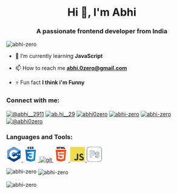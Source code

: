 <h1 align="center">Hi 👋, I'm Abhi</h1>
<h3 align="center">A passionate frontend developer from India</h3>

<p align="left"> <img src="https://komarev.com/ghpvc/?username=abhi-zero&label=Profile%20views&color=0e75b6&style=flat" alt="abhi-zero" /> </p>

- 🌱 I’m currently learning **JavaScript**

- 📫 How to reach me **abhi.0zero@gmail.com**

- ⚡ Fun fact **I think i'm Funny**

<h3 align="left">Connect with me:</h3>
<p align="left">
<a href="https://twitter.com/@abhi__2911" target="blank"><img align="center" src="https://raw.githubusercontent.com/rahuldkjain/github-profile-readme-generator/master/src/images/icons/Social/twitter.svg" alt="@abhi__2911" height="30" width="40" /></a>
<a href="https://instagram.com/ab.hi__29" target="blank"><img align="center" src="https://raw.githubusercontent.com/rahuldkjain/github-profile-readme-generator/master/src/images/icons/Social/instagram.svg" alt="ab.hi__29" height="30" width="40" /></a>
<a href="https://www.freecodecamp.org/abhi0zero" target="blank" title="Learn front-end development by creating projects"><img align="center" src="https://th.bing.com/th/id/OIP.82YwuuaWdR7gvN4O0MpTTwHaFC?rs=1&pid=ImgDetMain" alt="abhi0zero" height="30" width="40" /></a>
<a href="https://www.codewars.com/users/abhi-zero" target="blank" title="Codewar is a platform for practicing Programing languages."><img align="center" src="https://www.codewars.com/packs/assets/logo.f607a0fb.svg" alt="abhi-zero" height="30" width="40" /></a>
<a href="https://www.frontendmentor.io/profile/abhi-zero" target="blank" title="Frontend Mentor is a platform for practicing HTML and CSS with projects."><img align="center" src="https://www.frontendmentor.io/static/images/logo-mobile.svg" alt="abhi-zero" height="30" width="40" /></a>
<a href="https://cssbattle.dev/player/abhi0zero" target="blank" title="CSS Battles"><img align="center" src="https://avatars.githubusercontent.com/u/48940969?s=280&v=4" alt="@abhi0zero" height="30" width="40" /></a>
</p>


<h3 align="left">Languages and Tools:</h3>
<p align="left"> <a href="https://www.w3schools.com/cpp/" target="_blank" rel="noreferrer"> <img src="https://raw.githubusercontent.com/devicons/devicon/master/icons/cplusplus/cplusplus-original.svg" alt="cplusplus" width="40" height="40"/> </a> <a href="https://www.w3schools.com/css/" target="_blank" rel="noreferrer"> <img src="https://raw.githubusercontent.com/devicons/devicon/master/icons/css3/css3-original-wordmark.svg" alt="css3" width="40" height="40"/> </a> <a href="https://git-scm.com/" target="_blank" rel="noreferrer"> <img src="https://www.vectorlogo.zone/logos/git-scm/git-scm-icon.svg" alt="git" width="40" height="40"/> </a> <a href="https://www.w3.org/html/" target="_blank" rel="noreferrer"> <img src="https://raw.githubusercontent.com/devicons/devicon/master/icons/html5/html5-original-wordmark.svg" alt="html5" width="40" height="40"/> </a> <a href="https://developer.mozilla.org/en-US/docs/Web/JavaScript" target="_blank" rel="noreferrer"> <img src="https://raw.githubusercontent.com/devicons/devicon/master/icons/javascript/javascript-original.svg" alt="javascript" width="40" height="40"/> </a> <a href="https://www.photoshop.com/en" target="_blank" rel="noreferrer"> <img src="https://raw.githubusercontent.com/devicons/devicon/master/icons/photoshop/photoshop-line.svg" alt="photoshop" width="40" height="40"/> </a> </p>

<p><img align="left" src="https://github-readme-stats.vercel.app/api/top-langs?username=abhi-zero&show_icons=true&locale=en&layout=compact" alt="abhi-zero" /></p>

<p>&nbsp;<img align="center" src="https://github-readme-stats.vercel.app/api?username=abhi-zero&show_icons=true&locale=en" alt="abhi-zero" /></p>

<p><img align="center" src="https://github-readme-streak-stats.herokuapp.com/?user=abhi-zero&" alt="abhi-zero" /></p>
